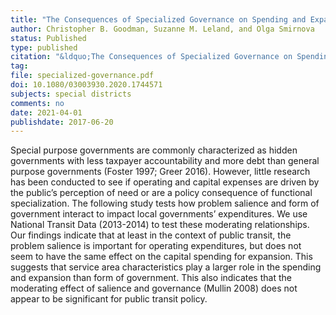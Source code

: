 ```yaml
---
title: "The Consequences of Specialized Governance on Spending and Expansion of Public Transit"
author: Christopher B. Goodman, Suzanne M. Leland, and Olga Smirnova
status: Published
type: published
citation: "&ldquo;The Consequences of Specialized Governance on Spending and Expansion of Public Transit.&rdquo; <em>Local Government Studies</em> 47 (2): 296-311."
tag:
file: specialized-governance.pdf
doi: 10.1080/03003930.2020.1744571
subjects: special districts
comments: no
date: 2021-04-01
publishdate: 2017-06-20
---
```


Special purpose governments are commonly characterized as hidden governments with less taxpayer accountability and more debt than general purpose governments (Foster 1997; Greer 2016).  However, little research has been conducted to see if operating and capital expenses are driven by the public’s perception of need or are a policy consequence of functional specialization. The following study tests how problem salience and form of government interact to impact local governments’ expenditures.  We use National Transit Data (2013-2014) to test these moderating relationships.  Our findings indicate that at least in the context of public transit, the problem salience is important for operating expenditures, but does not seem to have the same effect on the capital spending for expansion.  This suggests that service area characteristics play a larger role in the spending and expansion than form of government. This also indicates that the moderating effect of salience and governance (Mullin 2008) does not appear to be significant for public transit policy.
